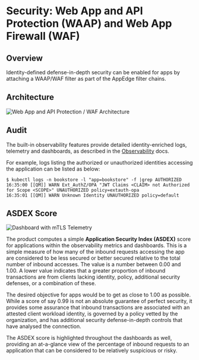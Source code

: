 # Security: Web App and API Protection (WAAP) and Web App Firewall (WAF)

## Overview

Identity-defined defense-in-depth security can be enabled for apps by attaching a WAAP/WAF filter as part of the AppEdge filter chains. 

## Architecture

![Web App and API Protection / WAF Architecture](/images/desktop/waap-architecture.png)





## Audit

The built-in observability features provide detailed identity-enriched logs, telemetry and dashboards, as described in the [Observability](/docs/observability-dashboards) docs.


For example, logs listing the authorized or unauthorized identities accessing the application can be listed as below:
``` 
$ kubectl logs -n bookstore -l "app=bookstore" -f |grep AUTHORIZED
16:35:00 [[QM]] WARN Ext_AuthZ/OPA "JWT Claims <CLAIM> not Authorized for Scope <SCOPE>" UNAUTHORIZED policy=extauth-opa
16:35:01 [[QM]] WARN Unknown Identity UNAUTHORIZED policy=default
```

## ASDEX Score

![Dashboard with mTLS Telemetry](/images/desktop/mtls-asdex-dashboard.png)

The product computes a simple **Application Security Index (ASDEX)** score for applications within the observability metrics and dashboards. This is a simple measure of how many of the inbound requests accessing the app are considered to be less secured or better secured relative to the total number of inbound accesses. The value is a number between 0.00 and 1.00. A lower value indicates that a greater proportion of inbound transactions are from clients lacking identity, policy, additional security defenses, or a combination of these. 

The desired objective for apps would be to get as close to 1.00 as possible. While a score of say 0.99 is not an absolute guarantee of perfect security, it provides some assurance that inbound transactions are associated with an attested client workload identity, is governed by a policy vetted by the organization, and has additional security defense-in-depth controls that have analysed the connection.

The ASDEX score is highlighted throughout the dashboards as well, providing an at-a-glance view of the percentage of inbound requests to an application that can be considered to be relatively suspicious or risky.



